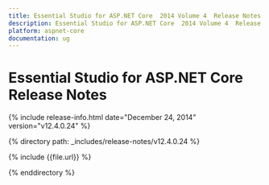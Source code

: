 ```yaml
---
title: Essential Studio for ASP.NET Core  2014 Volume 4  Release Notes  
description: Essential Studio for ASP.NET Core  2014 Volume 4  Release Notes  
platform: aspnet-core
documentation: ug
---
```


# Essential Studio for ASP.NET Core  Release Notes  

{% include release-info.html date="December 24, 2014"  version="v12.4.0.24" %} 


{% directory path: _includes/release-notes/v12.4.0.24 %}

{% include {{file.url}} %}

{% enddirectory %}